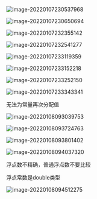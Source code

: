 ![image-20220107230537968](Day03-变量-photo/image-20220107230537968.png)







![image-20220107230650694](Day03-变量-photo/image-20220107230650694.png)



![image-20220107232355142](Day03-变量-photo/image-20220107232355142.png)



![image-20220107232541277](Day03-变量-photo/image-20220107232541277.png)





![image-20220107233119359](Day03-变量-photo/image-20220107233119359.png)



![image-20220107233152218](Day03-变量-photo/image-20220107233152218.png)





![image-20220107233252150](Day03-变量-photo/image-20220107233252150.png)





![image-20220107233343341](Day03-变量-photo/image-20220107233343341.png)

无法为常量再次分配值





![image-20220108093039753](Day03-变量-photo/image-20220108093039753.png)



![image-20220108093724763](Day03-变量-photo/image-20220108093724763.png)



![image-20220108093801402](Day03-变量-photo/image-20220108093801402.png)



![image-20220108094037320](Day03-变量-photo/image-20220108094037320.png)



浮点数不精确，普通浮点数不要比较



浮点常数是double类型



![image-20220108094512275](Day03-变量-photo/image-20220108094512275.png)



